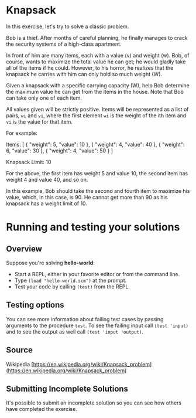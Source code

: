 # Knapsack

In this exercise, let's try to solve a classic problem.

Bob is a thief. After months of careful planning, he finally manages to
crack the security systems of a high-class apartment.

In front of him are many items, each with a value (v) and weight (w). Bob,
of course, wants to maximize the total value he can get; he would gladly
take all of the items if he could. However, to his horror, he realizes that
the knapsack he carries with him can only hold so much weight (W).

Given a knapsack with a specific carrying capacity (W), help Bob determine
the maximum value he can get from the items in the house. Note that Bob can
take only one of each item.

All values given will be strictly positive. Items will be represented as a
list of pairs, `wi` and `vi`, where the first element `wi` is the weight of
the *i*th item and `vi` is the value for that item.

For example:

Items: [
  { "weight": 5, "value": 10 },
  { "weight": 4, "value": 40 },
  { "weight": 6, "value": 30 },
  { "weight": 4, "value": 50 }
]

Knapsack Limit: 10

For the above, the first item has weight 5 and value 10, the second item has
weight 4 and value 40, and so on.

In this example, Bob should take the second and fourth item to maximize his
value, which, in this case, is 90. He cannot get more than 90 as his
knapsack has a weight limit of 10.

# Running and testing your solutions

## Overview

Suppose you're solving __hello\-world__:

* Start a REPL, either in your favorite editor or from the
command line\.
* Type `(load "hello-world.scm")` at the prompt\.
* Test your code by calling `(test)` from the REPL\.

## Testing options

You can see more information about failing test cases by passing
arguments to the procedure `test`\. 
To see the failing input call `(test 'input)` and to see the output as well call `(test 'input 'output)`\.
## Source

Wikipedia [https://en.wikipedia.org/wiki/Knapsack_problem](https://en.wikipedia.org/wiki/Knapsack_problem)

## Submitting Incomplete Solutions
It's possible to submit an incomplete solution so you can see how others have completed the exercise.
